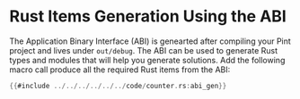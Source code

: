 # Rust Items Generation Using the ABI

The Application Binary Interface (ABI) is genearted after compiling your Pint project and lives
under `out/debug`. The ABI can be used to generate Rust types and modules that will help you
generate solutions. Add the following macro call produce all the required Rust items from the ABI:

```rust
{{#include ../../../../../../code/counter.rs:abi_gen}}
```
